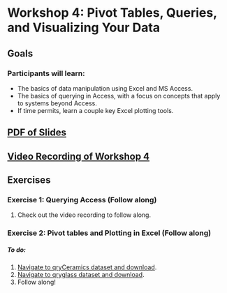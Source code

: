 # Workshop 4: Pivot Tables, Queries, and Visualizing Your Data

## Goals
### Participants will learn:
* The basics of data manipulation using Excel and MS Access. 
* The basics of querying in Access, with a focus on concepts that apply to systems beyond Access.
* If time permits, learn a couple key Excel plotting tools.


## [PDF of Slides](https://drive.google.com/file/d/14ss1ccnBaJVJr9xP-pEECu-MX_BlNVEm/view?usp=sharing)

## [Video Recording of Workshop 4]()

## Exercises
### Exercise 1: Querying Access (Follow along)
1. Check out the video recording to follow along.

### Exercise 2: Pivot tables and Plotting in Excel (Follow along)
##### To do:
1. [Navigate to qryCeramics dataset and download](https://drive.google.com/file/d/10J7J9AJ_LOf0L2fNRY3vnfaRIttNL4Su/view?usp=sharing).   
2. [Navigate to qryglass dataset and download](https://drive.google.com/file/d/1NtqOU92lBnvs4WM8UDOkQTrnE-VKCQA3/view?usp=sharing).  
3. Follow along!
